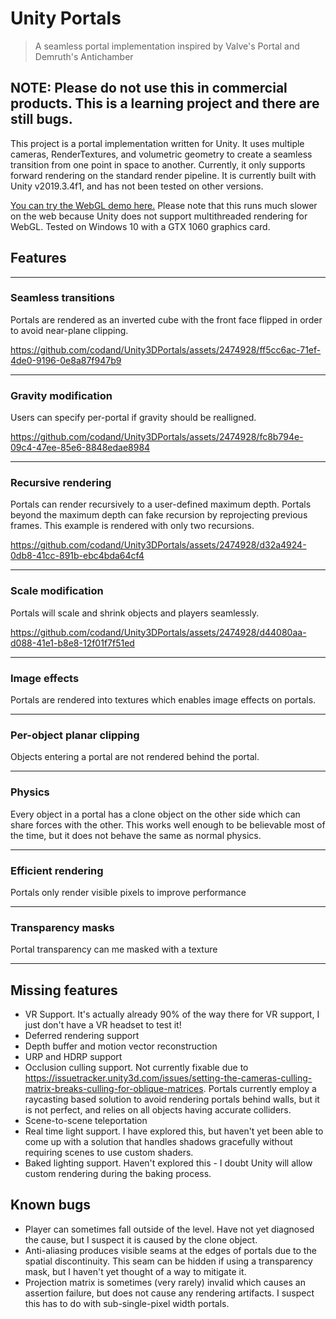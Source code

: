 # Unity Portals

> A seamless portal implementation inspired by Valve's Portal and Demruth's Antichamber

## NOTE: Please do not use this in commercial products. This is a learning project and there are still bugs.

This project is a portal implementation written for Unity. It uses multiple cameras, RenderTextures, and volumetric geometry to create a seamless transition from one point in space to another. Currently, it only supports forward rendering on the standard render pipeline. It is currently built with Unity v2019.3.4f1, and has not been tested on other versions.

[You can try the WebGL demo here.](https://codand.github.io/PortalDemo/index.html) Please note that this runs much slower on the web because Unity does not support multithreaded rendering for WebGL. Tested on Windows 10 with a GTX 1060 graphics card.
## Features
---

### Seamless transitions

Portals are rendered as an inverted cube with the front face flipped in order to avoid near-plane clipping.

https://github.com/codand/Unity3DPortals/assets/2474928/ff5cc6ac-71ef-4de0-9196-0e8a87f947b9

---

### Gravity modification

Users can specify per-portal if gravity should be realligned.

https://github.com/codand/Unity3DPortals/assets/2474928/fc8b794e-09c4-47ee-85e6-8848edae8984

---

### Recursive rendering

Portals can render recursively to a user-defined maximum depth. Portals beyond the maximum depth can fake recursion by reprojecting previous frames. This example is rendered with only two recursions.

https://github.com/codand/Unity3DPortals/assets/2474928/d32a4924-0db8-41cc-891b-ebc4bda64cf4

---

### Scale modification

Portals will scale and shrink objects and players seamlessly.

https://github.com/codand/Unity3DPortals/assets/2474928/d44080aa-d088-41e1-b8e8-12f01f7f51ed

---

### Image effects

Portals are rendered into textures which enables image effects on portals.

---

### Per-object planar clipping

Objects entering a portal are not rendered behind the portal.

---

### Physics

Every object in a portal has a clone object on the other side which can share forces with the other. This works well enough to be believable most of the time, but it does not behave the same as normal physics.

---

### Efficient rendering

Portals only render visible pixels to improve performance

---

### Transparency masks

Portal transparency can me masked with a texture

---

## Missing features

* VR Support. It's actually already 90% of the way there for VR support, I just don't have a VR headset to test it!
* Deferred rendering support
* Depth buffer and motion vector reconstruction
* URP and HDRP support
* Occlusion culling support. Not currently fixable due to https://issuetracker.unity3d.com/issues/setting-the-cameras-culling-matrix-breaks-culling-for-oblique-matrices. Portals currently employ a raycasting based solution to avoid rendering portals behind walls, but it is not perfect, and relies on all objects having accurate colliders.
* Scene-to-scene teleportation
* Real time light support. I have explored this, but haven't yet been able to come up with a solution that handles shadows gracefully without requiring scenes to use custom shaders.
* Baked lighting support. Haven't explored this - I doubt Unity will allow custom rendering during the baking process.

## Known bugs

* Player can sometimes fall outside of the level. Have not yet diagnosed the cause, but I suspect it is caused by the clone object.
* Anti-aliasing produces visible seams at the edges of portals due to the spatial discontinuity. This seam can be hidden if using a transparency mask, but I haven't yet thought of a way to mitigate it.
* Projection matrix is sometimes (very rarely) invalid which causes an assertion failure, but does not cause any rendering artifacts. I suspect this has to do with sub-single-pixel width portals.
